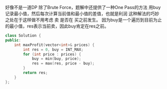 好像不是一道DP
除了Brute Force，题解中还提供了一种One Pass的方法
用buy记录最小值，然后每次计算当前值和最小值的差值，也就是利润
这种解法的巧妙之处在于这样做不用考虑 卖 是否在 买之前发生。
因为buy是一个遍历到目前为止的最小值，res表示当前卖，因此buy肯定在res之前。
```c++
class Solution {
public:
    int maxProfit(vector<int>& prices) {
        int res = 0, buy = INT_MAX;
        for (int price : prices) {
            buy = min(buy, price);
            res = max(res, price - buy);
        }
        return res;
    }
};
```